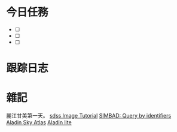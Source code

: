 # 今日任務

- [ ] 
- [ ] 
- [ ] 

# 跟踪日志



# 雜記
麗江甘美第一天。
[sdss Image Tutorial](https://www.sdss4.org/dr17/tutorials/getimage/)
[SIMBAD: Query by identifiers](https://simbad.u-strasbg.fr/simbad/sim-fid)
[Aladin Sky Atlas](http://aladin.cds.unistra.fr/aladin.gml)
[Aladin lite](http://aladin.cds.unistra.fr/AladinLite/)
